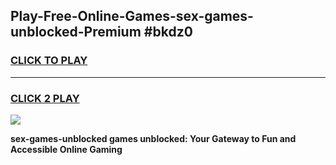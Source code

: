 
## Play-Free-Online-Games-sex-games-unblocked-Premium #bkdz0
<h3>
<a href="https://premium.freeplayer.one?title=sex-games-unblocked&ref=8M">CLICK TO PLAY</a></h3>
<hr>

<h3>
<a href="https://premium.freeplayer.one?title=sex-games-unblocked&ref=8M">CLICK 2 PLAY</a>
  
</h3>

<a href="https://premium.freeplayer.one?title=sex-games-unblocked&ref=8M"><img src="https://clearcache.store/games.png"></a>


**sex-games-unblocked games unblocked: Your Gateway to Fun and Accessible Online Gaming**
